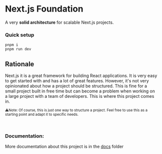 # **Next.js Foundation**

A very **solid architecture** for scalable Next.js projects.

### **Quick setup**

```
pnpm i
pnpm run dev
```

## **Rationale**

Next.js it is a great framework for building React applications. It is very easy to get started with and has a lot of great features. However, it's not very opinionated about how a project should be structured. This is fine for a small project built in free time but can become a problem when working on a large project with a team of developers. This is where this project comes in.

<sub>⚠️Note: Of course, this is just one way to structure a project. Feel free to use this as a starting point and adapt it to specific needs.</sub>

<br>

### **Documentation:**

More documentation about this project is in the [docs](./docs/01-INTRO.md) folder
